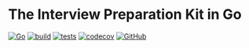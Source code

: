 # The Interview Preparation Kit in Go

[![Go](https://img.shields.io/badge/Go-1.17-blue.svg)](https://golang.org)
[![build](https://github.com/arttet/Interview-Preparation-Kit-in-Go/actions/workflows/build.yml/badge.svg?branch=main)](https://github.com/arttet/Interview-Preparation-Kit-in-Go/actions/workflows/build.yml)
[![tests](https://github.com/arttet/Interview-Preparation-Kit-in-Go/actions/workflows/tests.yml/badge.svg?branch=main)](https://github.com/arttet/Interview-Preparation-Kit-in-Go/actions/workflows/tests.yml)
[![codecov](https://codecov.io/gh/arttet/Interview-Preparation-Kit-in-Go/branch/main/graph/badge.svg?token=EZQHXFHO0S)](https://codecov.io/gh/arttet/Interview-Preparation-Kit-in-Go)
[![GitHub](https://img.shields.io/github/license/arttet/Interview-Preparation-Kit-in-Go)](https://github.com/arttet/Interview-Preparation-Kit-in-Go/blob/main/LICENSE)

